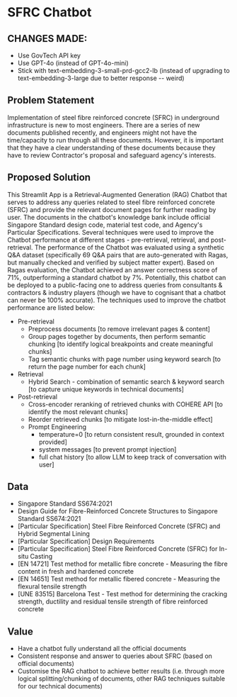 # SFRC Chatbot

## CHANGES MADE:
- Use GovTech API key
- Use GPT-4o (instead of GPT-4o-mini)
- Stick with text-embedding-3-small-prd-gcc2-lb (instead of upgrading to text-embedding-3-large due to better response -- weird)

## Problem Statement
Implementation of steel fibre reinforced concrete (SFRC) in underground infrastructure is new to most engineers. There are a series of new documents published recently, and engineers might not have the time/capacity to run through all these documents. However, it is important that they have a clear understanding of these documents because they have to review Contractor's proposal and safeguard agency's interests. 

 ## Proposed Solution
This Streamlit App is a Retrieval-Augmented Generation (RAG) Chatbot that serves to address any queries related to steel fibre reinforced concrete (SFRC) and provide the relevant document pages for further reading by user. The documents in the chatbot's knowledge bank include official Singapore Standard design code, material test code, and Agency's Particular Specifications. Several techniques were used to improve the Chatbot performance at different stages - pre-retrieval, retrieval, and post-retrieval. The performance of the Chatbot was evaluated using a synthetic Q&A dataset (specifically 69 Q&A pairs that are auto-generated with Ragas, but manually checked and verified by subject matter expert). Based on Ragas evaluation, the Chatbot achieved an answer correctness score of 71%, outperforming a standard chatbot by 7%. Potentially, this chatbot can be deployed to a public-facing one to address queries from consultants & contractors & industry players (though we have to cognisant that a chatbot can never be 100% accurate). The techniques used to improve the chatbot performance are listed below:
  - Pre-retrieval
    - Preprocess documents [to remove irrelevant pages & content]
    - Group pages together by documents, then perform semantic chunking [to identify logical breakpoints and create meaningful chunks]
    - Tag semantic chunks with page number using keyword search [to return the page number for each chunk]
  - Retrieval
    - Hybrid Search - combination of semantic search & keyword search [to capture unique keywords in technical documents]
  - Post-retrieval
    - Cross-encoder reranking of retrieved chunks with COHERE API [to identify the most relevant chunks]
    - Reorder retrieved chunks [to mitigate lost-in-the-middle effect]
    - Prompt Engineering 
        - temperature=0 [to return consistent result, grounded in context provided]
        - system messages [to prevent prompt injection] 
        - full chat history [to allow LLM to keep track of conversation with user]
            
## Data
  - Singapore Standard SS674:2021
  - Design Guide for Fibre-Reinforced Concrete Structures to Singapore Standard SS674:2021
  - [Particular Specification] Steel Fibre Reinforced Concrete (SFRC) and Hybrid Segmental Lining
  - [Particular Specification] Design Requirements
  - [Particular Specification] Steel Fibre Reinforced Concrete (SFRC) for In-situ Casting
  - [EN 14721] Test method for metallic fibre concrete - Measuring the fibre content in fresh and hardened concrete
  - [EN 14651] Test method for metallic fibered concrete - Measuring the flexural tensile strength
  - [UNE 83515] Barcelona Test - Test method for determining the cracking strength, ductility and residual tensile strength of fibre reinforced concrete

## Value
  - Have a chatbot fully understand all the official documents
  - Consistent response and answer to queries about SFRC (based on official documents)
  - Customise the RAG chatbot to achieve better results (i.e. through more logical splitting/chunking of documents, other RAG techniques suitable for our technical documents)

